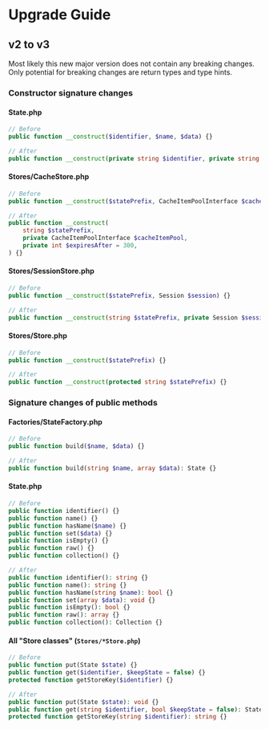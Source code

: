# Upgrade Guide

## v2 to v3
Most likely this new major version does not contain any breaking changes. Only potential for breaking changes
are return types and type hints.

### Constructor signature changes

#### State.php
```php
// Before
public function __construct($identifier, $name, $data) {}

// After
public function __construct(private string $identifier, private string $name, private array $data) {}
```

#### Stores/CacheStore.php
```php
// Before
public function __construct($statePrefix, CacheItemPoolInterface $cacheItemPool, $expiresAfter = 300) {}

// After
public function __construct(
    string $statePrefix,
    private CacheItemPoolInterface $cacheItemPool,
    private int $expiresAfter = 300,
) {}
```

#### Stores/SessionStore.php
```php
// Before
public function __construct($statePrefix, Session $session) {}

// After
public function __construct(string $statePrefix, private Session $session) {}
```

#### Stores/Store.php
```php
// Before
public function __construct($statePrefix) {}

// After
public function __construct(protected string $statePrefix) {}
```

### Signature changes of public methods

#### Factories/StateFactory.php
```php
// Before
public function build($name, $data) {}

// After
public function build(string $name, array $data): State {}
```

#### State.php
```php
// Before
public function identifier() {}
public function name() {}
public function hasName($name) {}
public function set($data) {}
public function isEmpty() {}
public function raw() {}
public function collection() {}

// After
public function identifier(): string {}
public function name(): string {}
public function hasName(string $name): bool {}
public function set(array $data): void {}
public function isEmpty(): bool {}
public function raw(): array {}
public function collection(): Collection {}
```

#### All "Store classes" (`Stores/*Store.php`)
```php
// Before
public function put(State $state) {}
public function get($identifier, $keepState = false) {}
protected function getStoreKey($identifier) {}

// After
public function put(State $state): void {}
public function get(string $identifier, bool $keepState = false): State {}
protected function getStoreKey(string $identifier): string {}
```